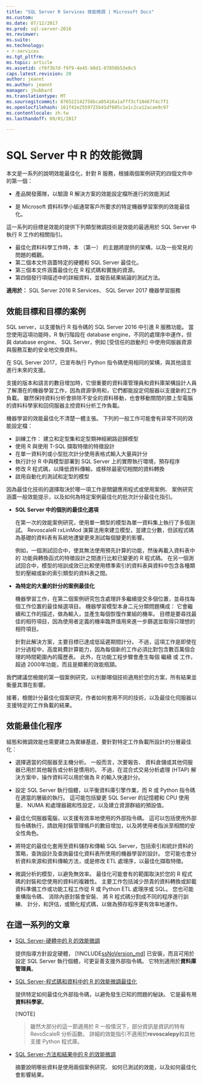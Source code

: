 ```yaml
---
title: "SQL Server R Services 效能微調 | Microsoft Docs"
ms.custom: 
ms.date: 07/12/2017
ms.prod: sql-server-2016
ms.reviewer: 
ms.suite: 
ms.technology:
- r-services
ms.tgt_pltfrm: 
ms.topic: article
ms.assetid: cf6f3b7d-f9f9-4e45-b0d1-07850b53e0c5
caps.latest.revision: 20
author: jeannt
ms.author: jeannt
manager: jhubbard
ms.translationtype: MT
ms.sourcegitcommit: 876522142756bca05416a1afff3cf10467f4c7f1
ms.openlocfilehash: 161f42e2559725b41df605c1e1c2ca12acae9c97
ms.contentlocale: zh-tw
ms.lasthandoff: 09/01/2017

---
```

# <a name="performance-tuning-for-r-in-sql-server"></a>SQL Server 中 R 的效能微調

本文是一系列的說明效能最佳化，針對 R 服務，根據兩個案例研究的四個文件中的第一個：

- 產品開發團隊，以驗證 R 解決方案的效能設定檔所進行的效能測試

- 是 Microsoft 資料科學小組通常客戶所要求的特定機器學習案例的效能最佳化。

這一系列的目標是效能的提供下列類型微調技術是效能的最適用於 SQL Server 中執行 R 工作的相關指引。

+ 最佳化資料科學工作時，本 （第一） 的主題將提供的架構，以及一些常見的問題的概觀。
+ 第二個本文件涵蓋特定的硬體和 SQL Server 最佳化。
+ 第三個本文件涵蓋最佳化在 R 程式碼和實施的資源。
+ 第四個發行項描述中的詳細資料，並報告結果結論的測試方法。

**適用於：** SQL Server 2016 R Services、 SQL Server 2017 機器學習服務

## <a name="performance-goals-and-targeted-scenarios"></a>效能目標和目標的案例

SQL server，以支援執行 R 指令碼的 SQL Server 2016 中引進 R 服務功能。 當您使用這項功能時，R 執行階段在 database engine，不同的處理序中運作，但與 database engine、 SQL Server，例如 [受信任的啟動列] 中使用伺服器資源與服務互動的安全地交換資料。

在 SQL Server 2017，已宣布執行 Python 指令碼使用相同的架構，與其他語言進行未來的支援。

支援的版本和語言的數目增加時，它很重要的資料庫管理員和資料庫架構設計人員了解潛在的機器學習工作，因為資源爭用和，它們都能設定伺服器以支援新的工作負載。 雖然保持資料分析會排除不安全的資料移動，也會移動關閉的膝上型電腦的資料科學家和回伺服器主控資料分析工作負載。

機器學習的效能最佳化不清楚一體主張。 下列的一般工作可能會有非常不同的效能設定檔：

- 訓練工作： 建立和定型集和定型類神經網路迴歸模型
- 使用 R 與使用 T-SQL 擷取特徵的特徵設計
- 在單一資料列或小型批次計分使用表格式輸入大量與計分
- 執行計分 R 中與模型部署到 SQL Server 上的實際執行環境，預存程序
- 修改 R 程式碼，以降低資料傳輸，或移除最密切相關的資料轉換
- 啟用自動化的測試和定型的模型

因為最佳化技術的選擇取決於哪一項工作是關鍵應用程式或使用案例、 案例研究涵蓋一般效能提示，以及如何為特定案例最佳化的批次計分最佳化指引。

+ **SQL Server 中的個別的最佳化選項**

    在第一次的效能案例研究，使用單一類型的模型為單一資料集上執行了多個測試。 RevoscaleR rxLinMod 演算法用來建立模型，並建立分數，但該程式碼為基礎的資料表有系統地遭變更來測試每個變更的影響。

    例如，一個測試回合中，使其無法使用預先計算的功能，然後再載入資料表中的 功能與轉換函式的特徵設計之間進行比較已變更的 R 程式碼。 在另一個測試回合中，模型的培訓成效已比較使用標準索引的資料表與資料中包含各種類型的壓縮或新的索引類型的資料表之間。

+ **為特定的大量的計分的案例最佳化**

    機器學習工作，在第二個案例研究包含處理許多繼續提交多個位置，並尋找每個工作位置的最佳候選項目。 機器學習模型本身二元分類問題構成： 它會繼續和工作的描述，做為輸入，並產生每個恢復作業組的機率。 目標是要尋找最佳的相符項目，因為使用者定義的機率臨界值用來進一步篩選並取得只理想的相符項目。

    針對此解決方案，主要目標已達成低延遲期間計分。 不過，這項工作是即使在計分過程中，高度耗費計算能力，因為每個新的工作必須比對包含數百萬個合理的時間範圍內的履歷表。 此外，在功能工程步驟會產生每個 繼續 或 工作，超過 2000年功能，而且是顯著的效能瓶頸。

我們建議您檢閱的第一個案例研究，以判斷哪個技術適用於您的方案，所有結果並衡量其潛在影響。

接著，檢閱計分最佳化個案研究，作者如何套用不同的技術，以及最佳化伺服器以支援特定的工作負載的結果。

## <a name="performance-optimization-process"></a>效能最佳化程序

組態和微調效能也需要建立為實線基底，要針對特定工作負載所設計的分層最佳化：

- 選擇適當的伺服器至主機分析。 一般而言，次要報告、 資料倉儲或其他伺服器已用於其他報告或分析是慣用的。 不過，在混合式交易分析處理 (HTAP) 解決方案中，操作資料可以用於做為 R 的輸入快速計分。

- 設定 SQL Server 執行個體，以平衡資料庫引擎作業，而 R 或 Python 指令碼在適當的層級的執行。 這可能包括變更 SQL Server 的記憶體和 CPU 使用量、 NUMA 和處理器親和性設定，以及建立資源群組的預設值。

- 最佳化伺服器電腦，以支援有效率地使用的外部指令碼。 這可以包括使用外部指令碼執行，請啟用封裝管理帳戶的數目增加，以及將使用者指派至相關的安全性角色。

- 將特定的最佳化套用至資料儲存和傳輸 SQL Server，包括索引和統計資料的策略，查詢設計及查詢最佳化資料表所使用的機器學習的設計。 您可能也會分析資料來源和資料傳輸方法，或是修改 ETL 處理序，以最佳化擷取特徵。

- 微調分析的模型，以避免無效率。 最佳化可能會有的範圍取決於您的 R 程式碼的封裝和您使用的資料的複雜性。 主要工作包括減少昂貴的資料轉換或卸載資料準備工作或功能工程工作從 R 或 Python ETL 處理序或 SQL。 您也可能重構指令碼、 消除內嵌封裝會安裝、 將 R 程式碼分割成不同的程序進行訓練、 計分，和評估，或簡化程式碼，以做為預存程序更有效率地運作。

## <a name="articles-in-this-series"></a>在這一系列的文章

+ [SQL Server-硬體中的 R 的效能微調](..\r\sql-server-configuration-r-services.md)

    提供指導方針設定硬體， [!INCLUDE[ssNoVersion_md](..\..\includes\ssnoversion-md.md)] 已安裝，而且可用於設定 SQL Server 執行個體，可更妥善支援外部指令碼。 它特別適用於**資料庫管理員**。

+ [SQL Server-程式碼和資料中的 R 的效能微調最佳化](..\r\r-and-data-optimization-r-services.md)

    提供特定如何最佳化外部指令碼，以避免發生已知的問題的秘訣。 它是最有用**資料科學家**。

    [!NOTE]
    > 雖然大部分的這一節適用於 R 一般情況下，部分資訊是資訊的特有 RevoScaleR 分析函數。 詳細的效能指引不適用於**revoscalepy**和其他支援 Python 程式庫。

+ [SQL Server-方法和結果中的 R 的效能微調](..\r\performance-case-study-r-services.md)

    摘要說明哪些資料是使用兩個案例研究、 如何已測試的效能，以及如何最佳化會影響結果。
